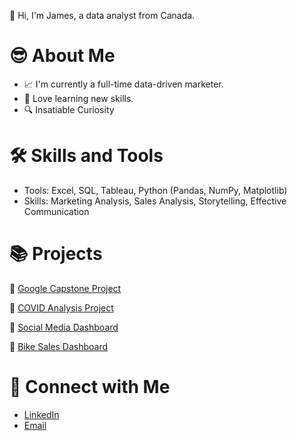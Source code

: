 👋 Hi, I'm James, a data analyst from Canada.

# 😎 About Me

* 📈 I'm currently a full-time data-driven marketer.
* 🧵 Love learning new skills.
* 🔍 Insatiable Curiosity

# 🛠 Skills and Tools
  * Tools: Excel, SQL, Tableau, Python (Pandas, NumPy, Matplotlib)
  * Skills: Marketing Analysis, Sales Analysis, Storytelling, Effective Communication

# 📚 Projects
💎 [Google Capstone Project](https://github.com/jameslanalyst/google-capstone-project)

💎 [COVID Analysis Project](https://github.com/jameslanalyst/PortfolioProjects/blob/main/COVID%20Project%20-%20Data%20Exploration.sql)

💎 [Social Media Dashboard](https://github.com/jameslanalyst/PortfolioProjects/blob/main/social_media_dashboard.xlsx)

💎 [Bike Sales Dashboard](https://github.com/jameslanalyst/PortfolioProjects/blob/main/Bike%20Sales%20Dashboard.xlsx)

# 📲 Connect with Me
 * [LinkedIn](https://www.linkedin.com/in/jameslawson13/)
 * [Email](lawson.jamesjr@gmail.com)
